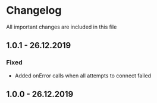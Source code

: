 # Changelog
All important changes are included in this file
## 1.0.1 - 26.12.2019
### Fixed
- Added onError calls when all attempts to connect failed
## 1.0.0 - 26.12.2019

